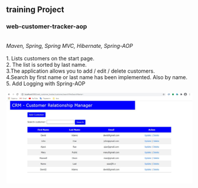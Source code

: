 <h2>training Project</h2>
<h3>web-customer-tracker-aop</h3>
<br>
<i>Maven, Spring, Spring MVC, Hibernate, Spring-AOP</i><br><br>
1. Lists customers on the start page.
<br>
2. The list is sorted by last name.
<br>
3.The application allows you to add / edit / delete customers.
<br>
4.Search by first name or last name has been implemented. Also by name.
<br>
5. Add Logging with Spring-AOP<br><br>
<img src="https://github.com/Evgenij-Pavlenko/Projects/blob/main/screenshots/WebCustomerTracker.jpg">

